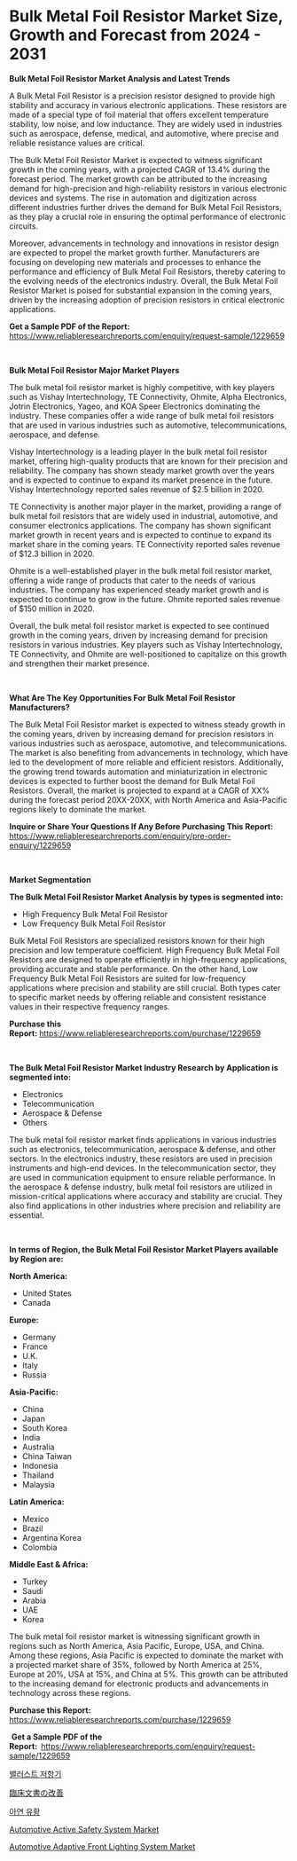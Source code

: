 <p><h1>Bulk Metal Foil Resistor Market Size, Growth and Forecast from 2024 - 2031</h1></p><p><strong>Bulk Metal Foil Resistor Market Analysis and Latest Trends</strong></p>
<p><p>A Bulk Metal Foil Resistor is a precision resistor designed to provide high stability and accuracy in various electronic applications. These resistors are made of a special type of foil material that offers excellent temperature stability, low noise, and low inductance. They are widely used in industries such as aerospace, defense, medical, and automotive, where precise and reliable resistance values are critical.</p><p>The Bulk Metal Foil Resistor Market is expected to witness significant growth in the coming years, with a projected CAGR of 13.4% during the forecast period. The market growth can be attributed to the increasing demand for high-precision and high-reliability resistors in various electronic devices and systems. The rise in automation and digitization across different industries further drives the demand for Bulk Metal Foil Resistors, as they play a crucial role in ensuring the optimal performance of electronic circuits.</p><p>Moreover, advancements in technology and innovations in resistor design are expected to propel the market growth further. Manufacturers are focusing on developing new materials and processes to enhance the performance and efficiency of Bulk Metal Foil Resistors, thereby catering to the evolving needs of the electronics industry. Overall, the Bulk Metal Foil Resistor Market is poised for substantial expansion in the coming years, driven by the increasing adoption of precision resistors in critical electronic applications.</p></p>
<p><strong>Get a Sample PDF of the Report:&nbsp;</strong> <a href="https://www.reliableresearchreports.com/enquiry/request-sample/1229659">https://www.reliableresearchreports.com/enquiry/request-sample/1229659</a></p>
<p>&nbsp;</p>
<p><strong>Bulk Metal Foil Resistor Major Market Players</strong></p>
<p><p>The bulk metal foil resistor market is highly competitive, with key players such as Vishay Intertechnology, TE Connectivity, Ohmite, Alpha Electronics, Jotrin Electronics, Yageo, and KOA Speer Electronics dominating the industry. These companies offer a wide range of bulk metal foil resistors that are used in various industries such as automotive, telecommunications, aerospace, and defense.</p><p>Vishay Intertechnology is a leading player in the bulk metal foil resistor market, offering high-quality products that are known for their precision and reliability. The company has shown steady market growth over the years and is expected to continue to expand its market presence in the future. Vishay Intertechnology reported sales revenue of $2.5 billion in 2020.</p><p>TE Connectivity is another major player in the market, providing a range of bulk metal foil resistors that are widely used in industrial, automotive, and consumer electronics applications. The company has shown significant market growth in recent years and is expected to continue to expand its market share in the coming years. TE Connectivity reported sales revenue of $12.3 billion in 2020.</p><p>Ohmite is a well-established player in the bulk metal foil resistor market, offering a wide range of products that cater to the needs of various industries. The company has experienced steady market growth and is expected to continue to grow in the future. Ohmite reported sales revenue of $150 million in 2020.</p><p>Overall, the bulk metal foil resistor market is expected to see continued growth in the coming years, driven by increasing demand for precision resistors in various industries. Key players such as Vishay Intertechnology, TE Connectivity, and Ohmite are well-positioned to capitalize on this growth and strengthen their market presence.</p></p>
<p>&nbsp;</p>
<p><strong>What Are The Key Opportunities For Bulk Metal Foil Resistor Manufacturers?</strong></p>
<p><p>The Bulk Metal Foil Resistor market is expected to witness steady growth in the coming years, driven by increasing demand for precision resistors in various industries such as aerospace, automotive, and telecommunications. The market is also benefiting from advancements in technology, which have led to the development of more reliable and efficient resistors. Additionally, the growing trend towards automation and miniaturization in electronic devices is expected to further boost the demand for Bulk Metal Foil Resistors. Overall, the market is projected to expand at a CAGR of XX% during the forecast period 20XX-20XX, with North America and Asia-Pacific regions likely to dominate the market.</p></p>
<p><strong>Inquire or Share Your Questions If Any Before Purchasing This Report:</strong> <a href="https://www.reliableresearchreports.com/enquiry/pre-order-enquiry/1229659">https://www.reliableresearchreports.com/enquiry/pre-order-enquiry/1229659</a></p>
<p>&nbsp;</p>
<p><strong>Market Segmentation</strong></p>
<p><strong>The Bulk Metal Foil Resistor Market Analysis by types is segmented into:</strong></p>
<p><ul><li>High Frequency Bulk Metal Foil Resistor</li><li>Low Frequency Bulk Metal Foil Resistor</li></ul></p>
<p><p>Bulk Metal Foil Resistors are specialized resistors known for their high precision and low temperature coefficient. High Frequency Bulk Metal Foil Resistors are designed to operate efficiently in high-frequency applications, providing accurate and stable performance. On the other hand, Low Frequency Bulk Metal Foil Resistors are suited for low-frequency applications where precision and stability are still crucial. Both types cater to specific market needs by offering reliable and consistent resistance values in their respective frequency ranges.</p></p>
<p><strong>Purchase this Report:&nbsp;</strong><a href="https://www.reliableresearchreports.com/purchase/1229659">https://www.reliableresearchreports.com/purchase/1229659</a></p>
<p>&nbsp;</p>
<p><strong>The Bulk Metal Foil Resistor Market Industry Research by Application is segmented into:</strong></p>
<p><ul><li>Electronics</li><li>Telecommunication</li><li>Aerospace & Defense</li><li>Others</li></ul></p>
<p><p>The bulk metal foil resistor market finds applications in various industries such as electronics, telecommunication, aerospace & defense, and other sectors. In the electronics industry, these resistors are used in precision instruments and high-end devices. In the telecommunication sector, they are used in communication equipment to ensure reliable performance. In the aerospace & defense industry, bulk metal foil resistors are utilized in mission-critical applications where accuracy and stability are crucial. They also find applications in other industries where precision and reliability are essential.</p></p>
<p>&nbsp;</p>
<p><strong>In terms of Region, the Bulk Metal Foil Resistor Market Players available by Region are:</strong></p>
<p>
    <p> <strong> North America: </strong>
        <ul>
            <li>United States</li>
            <li>Canada</li>
        </ul>
        </p> 
    <p> <strong> Europe: </strong>
        <ul>
            <li>Germany</li>
            <li>France</li>
            <li>U.K.</li>
            <li>Italy</li>
            <li>Russia</li>
        </ul>
        </p> 
    <p> <strong> Asia-Pacific: </strong>
        <ul>
            <li>China</li>
            <li>Japan</li>
            <li>South Korea</li>
            <li>India</li>
            <li>Australia</li>
            <li>China Taiwan</li>
            <li>Indonesia</li>
            <li>Thailand</li>
            <li>Malaysia</li>
        </ul>
        </p> 
    <p> <strong> Latin America: </strong>
        <ul>
            <li>Mexico</li>
            <li>Brazil</li>
            <li>Argentina Korea</li>
            <li>Colombia</li>
        </ul>
        </p> 
    <p> <strong> Middle East & Africa: </strong>
        <ul>
            <li>Turkey</li>
            <li>Saudi</li>
            <li>Arabia</li>
            <li>UAE</li>
            <li>Korea</li>
        </ul>
    </p>
    </p>
<p><p>The bulk metal foil resistor market is witnessing significant growth in regions such as North America, Asia Pacific, Europe, USA, and China. Among these regions, Asia Pacific is expected to dominate the market with a projected market share of 35%, followed by North America at 25%, Europe at 20%, USA at 15%, and China at 5%. This growth can be attributed to the increasing demand for electronic products and advancements in technology across these regions.</p></p>
<p><strong>Purchase this Report: </strong><a href="https://www.reliableresearchreports.com/purchase/1229659">https://www.reliableresearchreports.com/purchase/1229659</a></p>
<p>&nbsp;<strong>Get a Sample PDF of the Report:&nbsp;&nbsp;</strong><a href="https://www.reliableresearchreports.com/enquiry/request-sample/1229659">https://www.reliableresearchreports.com/enquiry/request-sample/1229659</a></p>
<p><strong></strong></p>
<p><p><a href="https://github.com/vskv4779xr1/Market-Research-Report-List-1/blob/main/80085939088.md">밸러스트 저항기</a></p><p><a href="https://github.com/mcbeesbxa270/Market-Research-Report-List-1/blob/main/29387279756.md">臨床文書の改善</a></p><p><a href="https://github.com/CliftonFisher9067/Market-Research-Report-List-1/blob/main/39087859089.md">아연 유황</a></p><p><a href="https://issuu.com/reportprime-2/docs/automotive-active-safety-system-market-size-2030.p">Automotive Active Safety System Market</a></p><p><a href="https://issuu.com/reportprime-2/docs/automotive-adaptive-front-lighting-system-market-s">Automotive Adaptive Front Lighting System Market</a></p></p>